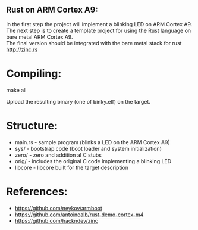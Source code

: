 ## Rust on ARM Cortex A9:

In the first step the project will implement a blinking LED on ARM Cortex A9. <br />
The next step is to create a template project for using the Rust language on bare metal ARM Cortex A9. <br />
The final version should be integrated with the bare metal stack for rust http://zinc.rs

# Compiling:
make all

Upload the resulting binary (one of binky.elf) on the target.

# Structure:
  * main.rs - sample program (blinks a LED on the ARM Cortex A9)
  * sys/ - bootstrap code (boot loader and system initialization)
  * zero/ - zero and addition al C stubs
  * orig/ - includes the original C code implementing a blinking LED
  * libcore - libcore built for the target description

# References:
  * https://github.com/neykov/armboot
  * https://github.com/antoinealb/rust-demo-cortex-m4
  * https://github.com/hackndev/zinc
